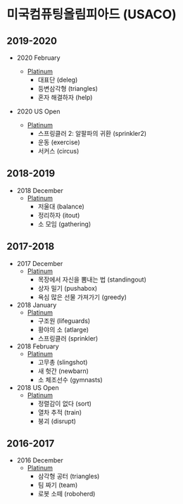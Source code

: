 # 미국컴퓨팅올림피아드 (USACO)

## 2019-2020


- 2020 February
  - [Platinum](https://github.com/ho94949/oi-korean-translate/raw/master/USACO/2020Feb/Platinum/USACO20FebPla.pdf)
    - 대표단 (deleg)
    - 등변삼각형 (triangles)
    - 혼자 해결하자 (help)

- 2020 US Open
  - [Platinum](https://github.com/ho94949/oi-korean-translate/raw/master/USACO/2020USOpen/Platinum/USACO20USOpenPla.pdf)
    - 스프링클러 2: 알팔파의 귀환 (sprinkler2)
    - 운동 (exercise)
    - 서커스 (circus)


## 2018-2019

- 2018 December
  - [Platinum](https://github.com/ho94949/oi-korean-translate/raw/master/USACO/2018Dec/Platinum/USACO18DecPla.pdf)
    - 저울대 (balance)
    - 정리하자 (itout)
    - 소 모임 (gathering)

## 2017-2018

- 2017 December
  - [Platinum](https://github.com/ho94949/oi-korean-translate/raw/master/USACO/2017Dec/Platinum/USACO17DecPla.pdf)
    - 목장에서 자신을 뽐내는 법 (standingout)
    - 상자 밀기 (pushabox)
    - 욕심 많은 선물 가져가기 (greedy)
- 2018 January
  - [Platinum](https://github.com/ho94949/oi-korean-translate/raw/master/USACO/2018Jan/Platinum/USACO18JanPla.pdf)
    - 구조원 (lifeguards)
    - 황야의 소 (atlarge)
    - 스프링클러 (sprinkler)
- 2018 February
  - [Platinum](https://github.com/ho94949/oi-korean-translate/raw/master/USACO/2018Feb/Platinum/USACO18FebPla.pdf)
    - 고무총 (slingshot)
    - 새 헛간 (newbarn)
    - 소 체조선수 (gymnasts)
- 2018 US Open
  - [Platinum](https://github.com/ho94949/oi-korean-translate/raw/master/USACO/2018USOpen/Platinum/USACO18USOpenPla.pdf)
    - 정렬감이 없다 (sort)
    - 열차 추적 (train)
    - 붕괴 (disrupt)

## 2016-2017

- 2016 December
  - [Platinum](https://github.com/ho94949/oi-korean-translate/raw/master/USACO/2016Dec/Platinum/USACO16DecPla.pdf)
    - 삼각형 공터 (triangles)
    - 팀 짜기 (team)
    - 로봇 소떼 (roboherd)

